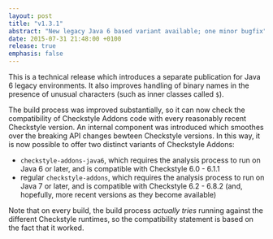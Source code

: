 ```yaml
---
layout: post
title: "v1.3.1"
abstract: "New legacy Java 6 based variant available; one minor bugfix"
date: 2015-07-31 21:48:00 +0100
release: true
emphasis: false
---
```


This is a technical release which introduces a separate publication for Java 6 legacy environments. It also improves handling of binary names in the presence of unusual characters (such as inner classes called `$`).<!--break-->

The build process was improved substantially, so it can now check the compatibility of Checkstyle Addons code with every reasonably recent Checkstyle version. An internal component was introduced which smoothes over the breaking API changes bewteen Checkstyle versions. In this way, it is now possible to offer two distinct variants of Checkstyle Addons:

- `checkstyle-addons-java6`, which requires the analysis process to run on Java 6 or later, and is compatible with Checkstyle 6.0 - 6.1.1
- regular `checkstyle-addons`, which requires the analysis process to run on Java 7 or later, and is compatible with Checkstyle 6.2 - 6.8.2 (and, hopefully, more recent versions as they become available)

Note that on every build, the build process *actually tries* running against the different Checkstyle runtimes, so the compatibility statement is based on the fact that it worked.
